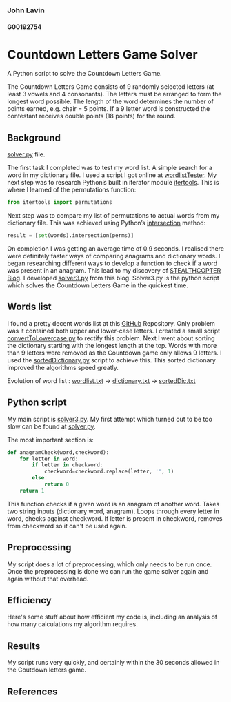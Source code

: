### John Lavin
#### G00192754

# Countdown Letters Game Solver
A Python script to solve the Countdown Letters Game. 

The Countdown Letters Game consists of 9 randomly selected letters (at least 3 vowels and 4 consonants). The letters must be arranged to form the longest word possible. The length of the word determines the number of points earned, e.g. chair = 5 points. If a 9 letter word is constructed the contestant receives double points (18 points) for the round.  


## Background
[solver.py][4] file.

The first task I completed was to test my word list. A simple search for a word in my dictionary file. 
I used a script I got online at [wordlistTester][1]. 
My next step was to research Python’s built in iterator module [itertools][2]. This is where I learned of the permutations function:
```python
from itertools import permutations
```
Next step was to compare my list of permutations to actual words from my dictionary file. This was achieved using Python’s [intersection][3] method: 
```python
result = [set(words).intersection(perms)]
```
On completion I was getting an average time of 0.9 seconds. I realised there were definitely faster ways of comparing anagrams and dictionary words. I began researching different ways to develop a function to check if a word was present in an anagram. This lead to my discovery of [STEALTHCOPTER Blog][5]. I developed [solver3.py][6] from this blog. Solver3.py is the python script which solves the Countdown Letters Game in the quickest time. 




## Words list
I found a pretty decent words list at this [GitHub][7] Repository. Only problem was it contained both upper and lower-case letters. I created a small script [convertToLowercase.py][8] to rectify this problem. Next I went about sorting the dictionary starting with the longest length at the top. Words with more than 9 letters were removed as the Countdown game only allows 9 letters. I used the [sortedDictionary.py][9] script to achieve this. This sorted dictionary improved the algorithms speed greatly. 

Evolution of word list : [wordlist.txt][10] -> [dictionary.txt][11] -> [sortedDic.txt][12]


## Python script
My main script is [solver3.py][6]. My first attempt which turned out to be too slow can be found at [solver.py][4]. 

The most important section is:

```python
def anagramCheck(word,checkword):  
    for letter in word:  
        if letter in checkword:  
            checkword=checkword.replace(letter, '', 1)  
        else:  
            return 0  
    return 1  
```
This function checks if a given word is an anagram of another word. Takes two string inputs (dictionary word, anagram). Loops through every letter in word, checks against checkword. If letter is present in checkword, removes from checkword so it can't be used again.


## Preprocessing
My script does a lot of preprocessing, which only needs to be run once.
Once the preprocessing is done we can run the game solver again and again without that overhead.

## Efficiency
Here's some stuff about how efficient my code is, including an analysis of how many calculations my algorithm requires.

## Results
My script runs very quickly, and certainly within the 30 seconds allowed in the Coutdown letters game.


## References
[1]: https://github.com/YesManKablam/CountdownConundrumSolver/blob/master/solver.py
[2]: https://docs.python.org/2/library/itertools.html 
[3]: http://stackoverflow.com/questions/1388818/how-can-i-compare-two-lists-in-python-and-return-matches
[4]: https://github.com/JnLvn/Countdown-Letter-Game/blob/master/solver.py
[5]: http://www.stealthcopter.com/blog/2009/11/python-anagram-solver/
[6]: https://github.com/JnLvn/Countdown-Letter-Game/blob/master/solver3.py
[7]: https://github.com/dwyl/english-words/blob/master/words2.txt
[8]: https://github.com/JnLvn/Countdown-Letter-Game/blob/master/convertToLowercase.py
[9]: https://github.com/JnLvn/Countdown-Letter-Game/blob/master/sortedDictionary.py
[10]: https://github.com/JnLvn/Countdown-Letter-Game/blob/master/wordlist.txt
[11]: https://github.com/JnLvn/Countdown-Letter-Game/blob/master/dictionary.txt
[12]: https://github.com/JnLvn/Countdown-Letter-Game/blob/master/sortedDic.txt


